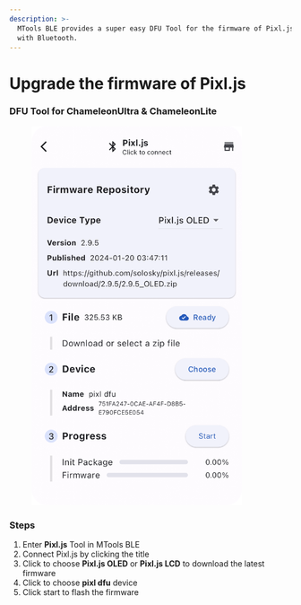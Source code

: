 ```yaml
---
description: >-
  MTools BLE provides a super easy DFU Tool for the firmware of Pixl.js devices
  with Bluetooth.
---
```


# Upgrade the firmware of Pixl.js

### DFU Tool for ChameleonUltra & ChameleonLite

<div align="left">

<figure><img src=".gitbook/assets/Pixl.js DFU (1).png" alt="" width="375"><figcaption></figcaption></figure>

</div>

### Steps

1. Enter **Pixl.js** Tool in MTools BLE
2. Connect Pixl.js by clicking the title
3. Click to choose **Pixl.js OLED** or **Pixl.js LCD** to download the latest firmware
4. Click to choose **pixl dfu** device
5. Click start to flash the firmware

